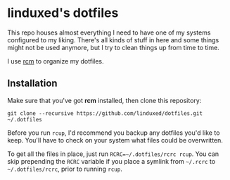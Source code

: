 linduxed's dotfiles
===================

This repo houses almost everything I need to have one of my systems configured to my liking.
There's all kinds of stuff in here and some things might not be used anymore, but I try to clean things up from time to time.

I use [rcm](https://github.com/thoughtbot/rcm) to organize my dotfiles.

Installation
------------

Make sure that you've got **rcm** installed, then clone this repository:
```
git clone --recursive https://github.com/linduxed/dotfiles.git ~/.dotfiles
```
Before you run `rcup`, I'd recommend you backup any dotfiles you'd like to keep.
You'll have to check on your system what files could be overwritten.

To get all the files in place, just run `RCRC=~/.dotfiles/rcrc rcup`.
You can skip prepending the `RCRC` variable if you place a symlink from `~/.rcrc` to `~/.dotfiles/rcrc`, prior to running `rcup`.

